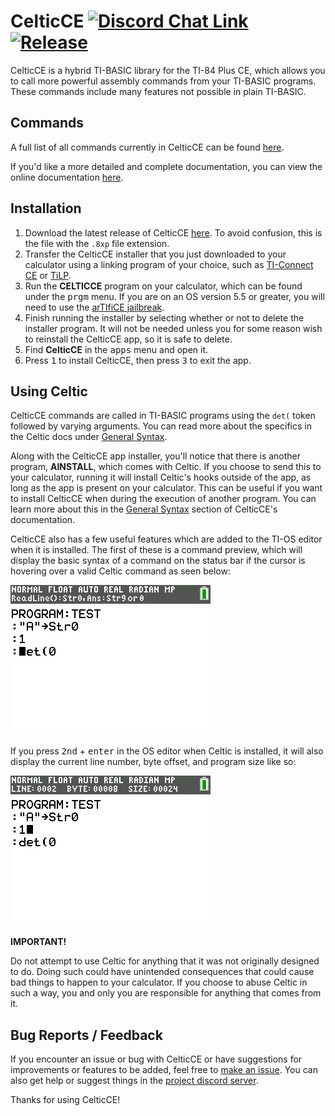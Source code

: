 # CelticCE [![Discord Chat Link](https://img.shields.io/discord/1012426214226530424?logo=discord)](https://discord.gg/RDTtu258fW) [![Release](https://img.shields.io/github/v/release/RoccoLoxPrograms/celticce?include_prereleases)](https://github.com/roccoloxprograms/CelticCE/releases/latest)

CelticCE is a hybrid TI-BASIC library for the TI-84 Plus CE, which allows you to call more powerful assembly commands from your TI-BASIC programs. These commands include many features not possible in plain TI-BASIC.

## Commands

A full list of all commands currently in CelticCE can be found [here](https://github.com/RoccoLoxPrograms/CelticCE/blob/main/COMMANDS.md).

If you'd like a more detailed and complete documentation, you can view the online documentation [here](https://roccoloxprograms.github.io/CelticCE).

## Installation

1. Download the latest release of CelticCE [here](https://github.com/roccoloxprograms/celticce/releases/latest). To avoid confusion, this is the file with the `.8xp` file extension.
2. Transfer the CelticCE installer that you just downloaded to your calculator using a linking program of your choice, such as [TI-Connect CE](https://education.ti.com/en/software/details/en/CA9C74CAD02440A69FDC7189D7E1B6C2/swticonnectcesoftware) or [TiLP](http://lpg.ticalc.org/prj_tilp/).
3. Run the **CELTICCE** program on your calculator, which can be found under the <kbd>prgm</kbd> menu. If you are on an OS version 5.5 or greater, you will need to use the [arTIfiCE jailbreak](https://yvantt.github.io/arTIfiCE/).
4. Finish running the installer by selecting whether or not to delete the installer program. It will not be needed unless you for some reason wish to reinstall the CelticCE app, so it is safe to delete.
5. Find **CelticCE** in the <kbd>apps</kbd> menu and open it.
6. Press <kbd>1</kbd> to install CelticCE, then press <kbd>3</kbd> to exit the app.

## Using Celtic

CelticCE commands are called in TI-BASIC programs using the `det(` token followed by varying arguments. You can read more about the specifics in the Celtic docs under [General Syntax](https://roccoloxprograms.github.io/CelticCE/gensyntax.html).

Along with the CelticCE app installer, you'll notice that there is another program, **AINSTALL**, which comes with Celtic. If you choose to send this to your calculator, running it will install Celtic's hooks outside of the app, as long as the app is present on your calculator. This can be useful if you want to install CelticCE when during the execution of another program. You can learn more about this in the [General Syntax](https://roccoloxprograms.github.io/CelticCE/gensyntax.html) section of CelticCE's documentation.

CelticCE also has a few useful features which are added to the TI-OS editor when it is installed. The first of these is a command preview, which will display the basic syntax of a command on the status bar if the cursor is hovering over a valid Celtic command as seen below:

![Command Preview](docs/images/functionPreview.png)

If you press <kbd>2nd</kbd> + <kbd>enter</kbd> in the OS editor when Celtic is installed, it will also display the current line number, byte offset, and program size like so:

![Status Bar Info](docs/images/statusBarInfo.png)

**IMPORTANT!**

Do not attempt to use Celtic for anything that it was not originally designed to do. Doing such could have unintended consequences that could cause bad things to happen to your calculator. If you choose to abuse Celtic in such a way, you and only you are responsible for anything that comes from it.

## Bug Reports / Feedback

If you encounter an issue or bug with CelticCE or have suggestions for improvements or features to be added, feel free to [make an issue](https://github.com/roccoloxprograms/celticce/issues). You can also get help or suggest things in the [project discord server](https://discord.gg/RDTtu258fW).

Thanks for using CelticCE!
